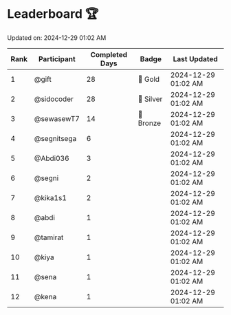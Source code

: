 # Leaderboard 🏆

Updated on: 2024-12-29 01:02 AM

| Rank | Participant       | Completed Days | Badge      | Last Updated         |
|------|-------------------|----------------|------------|----------------------|
| 1    | @gift             | 28             | 🏅 Gold     | 2024-12-29 01:02 AM |
| 2    | @sidocoder        | 28             | 🥈 Silver   | 2024-12-29 01:02 AM |
| 3    | @sewasewT7        | 14             | 🥉 Bronze   | 2024-12-29 01:02 AM |
| 4    | @segnitsega       | 6              |            | 2024-12-29 01:02 AM |
| 5    | @Abdi036          | 3              |            | 2024-12-29 01:02 AM |
| 6    | @segni            | 2              |            | 2024-12-29 01:02 AM |
| 7    | @kika1s1          | 2              |            | 2024-12-29 01:02 AM |
| 8    | @abdi             | 1              |            | 2024-12-29 01:02 AM |
| 9    | @tamirat          | 1              |            | 2024-12-29 01:02 AM |
| 10   | @kiya             | 1              |            | 2024-12-29 01:02 AM |
| 11   | @sena             | 1              |            | 2024-12-29 01:02 AM |
| 12   | @kena             | 1              |            | 2024-12-29 01:02 AM |
